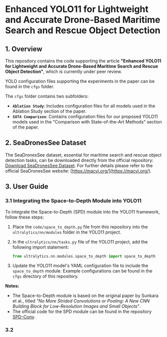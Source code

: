 # Enhanced YOLO11 for Lightweight and Accurate Drone-Based Maritime Search and Rescue Object Detection

## 1. Overview

This repository contains the code supporting the article **"Enhanced YOLO11 for Lightweight and Accurate Drone-Based Maritime Search and Rescue Object Detection"**, which is currently under peer review.

YOLO configuration files supporting the experiments in the paper can be found in the `cfgs` folder.

The `cfgs` folder contains two subfolders:

- **`Ablation Study`**: Includes configuration files for all models used in the Ablation Study section of the paper.
- **`SOTA Comparison`**: Contains configuration files for our proposed YOLO11 models used in the "Comparison with State-of-the-Art Methods" section of the paper.

## 2. SeaDronesSee Dataset

The SeaDronesSee dataset, essential for maritime search and rescue object detection tasks, can be downloaded directly from the official repository: [Download SeaDronesSee Dataset](https://cloud.cs.uni-tuebingen.de/index.php/s/aJQPHLGnke68M52). For further details please refer to the official SeaDronesSee website: [https://macvi.org/](https://macvi.org/).

## 3. User Guide

### 3.1 Integrating the Space-to-Depth Module into YOLO11

To integrate the Space-to-Depth (SPD) module into the YOLO11 framework, follow these steps:

1. Place the `code/space_to_depth.py` file from this repository into the `ultralytics/nn/modules` folder in the YOLO11 project.

2. In the `ultralytics/nn/tasks.py` file of the YOLO11 project, add the following import statement:
   
   ```python
   from ultralytics.nn.modules.space_to_depth import space_to_depth
   ```

3. Update the YOLO11 model's YAML configuration file to include the `space_to_depth` module. Example configurations can be found in the `cfgs` directory of this repository.

**Notes:**

- The Space-to-Depth module is based on the original paper by Sunkara et al., titled *"No More Strided Convolutions or Pooling: A New CNN Building Block for Low-Resolution Images and Small Objects"*.
- The official code for the SPD module can be found in the repository [SPD-Conv](https://github.com/LabSAINT/SPD-Conv/tree/main/YOLOv5-SPD).

### 3.2